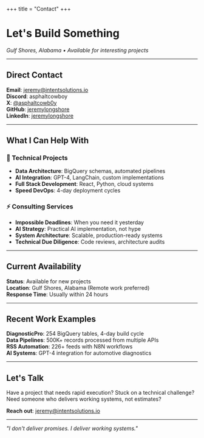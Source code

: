 +++
title = "Contact"
+++

# Let's Build Something

*Gulf Shores, Alabama • Available for interesting projects*

---

## Direct Contact

**Email**: [jeremy@intentsolutions.io](mailto:jeremy@intentsolutions.io)  
**Discord**: asphaltcowboy  
**X**: [@asphaltcowb0y](https://x.com/asphaltcowb0y)  
**GitHub**: [jeremylongshore](https://github.com/jeremylongshore)  
**LinkedIn**: [jeremylongshore](https://linkedin.com/in/jeremylongshore)

---

## What I Can Help With

### 🔧 Technical Projects
- **Data Architecture**: BigQuery schemas, automated pipelines
- **AI Integration**: GPT-4, LangChain, custom implementations
- **Full Stack Development**: React, Python, cloud systems  
- **Speed DevOps**: 4-day deployment cycles

### ⚡ Consulting Services
- **Impossible Deadlines**: When you need it yesterday
- **AI Strategy**: Practical AI implementation, not hype
- **System Architecture**: Scalable, production-ready systems
- **Technical Due Diligence**: Code reviews, architecture audits

---

## Current Availability

**Status**: Available for new projects  
**Location**: Gulf Shores, Alabama (Remote work preferred)  
**Response Time**: Usually within 24 hours  

---

## Recent Work Examples

**DiagnosticPro**: 254 BigQuery tables, 4-day build cycle  
**Data Pipelines**: 500K+ records processed from multiple APIs  
**RSS Automation**: 226+ feeds with N8N workflows  
**AI Systems**: GPT-4 integration for automotive diagnostics  

---

## Let's Talk

Have a project that needs rapid execution? Stuck on a technical challenge? Need someone who delivers working systems, not estimates?

**Reach out**: [jeremy@intentsolutions.io](mailto:jeremy@intentsolutions.io)

---

*"I don't deliver promises. I deliver working systems."*